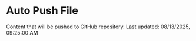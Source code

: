# Auto Push File

Content that will be pushed to GitHub repository.
Last updated: 08/13/2025, 09:25:00 AM
